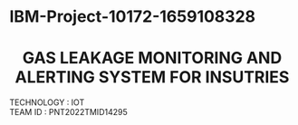 # IBM-Project-10172-1659108328
<div align="center">
  
 # **GAS LEAKAGE MONITORING AND ALERTING SYSTEM FOR INSUTRIES**      
   </div> 

TECHNOLOGY : IOT        
TEAM ID : PNT2022TMID14295    
